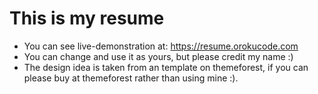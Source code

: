 # This is my resume

- You can see live-demonstration at: https://resume.orokucode.com
- You can change and use it as yours, but please credit my name :)
- The design idea is taken from an template on themeforest, if you can please buy at themeforest rather than using mine :).
